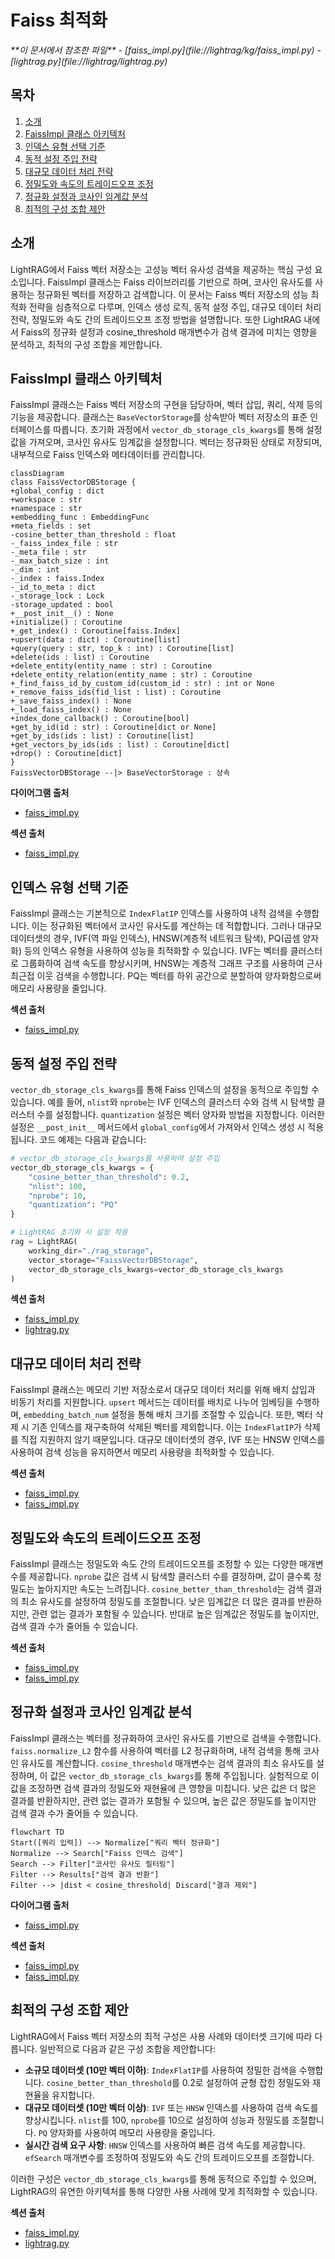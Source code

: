 # Faiss 최적화

<cite>
**이 문서에서 참조한 파일**   
- [faiss_impl.py](file://lightrag/kg/faiss_impl.py)
- [lightrag.py](file://lightrag/lightrag.py)
</cite>

## 목차
1. [소개](#소개)
2. [FaissImpl 클래스 아키텍처](#faissimpl-클래스-아키텍처)
3. [인덱스 유형 선택 기준](#인덱스-유형-선택-기준)
4. [동적 설정 주입 전략](#동적-설정-주입-전략)
5. [대규모 데이터 처리 전략](#대규모-데이터-처리-전략)
6. [정밀도와 속도의 트레이드오프 조정](#정밀도와-속도의-트레이드오프-조정)
7. [정규화 설정과 코사인 임계값 분석](#정규화-설정과-코사인-임계값-분석)
8. [최적의 구성 조합 제안](#최적의-구성-조합-제안)

## 소개
LightRAG에서 Faiss 벡터 저장소는 고성능 벡터 유사성 검색을 제공하는 핵심 구성 요소입니다. FaissImpl 클래스는 Faiss 라이브러리를 기반으로 하며, 코사인 유사도를 사용하는 정규화된 벡터를 저장하고 검색합니다. 이 문서는 Faiss 벡터 저장소의 성능 최적화 전략을 심층적으로 다루며, 인덱스 생성 로직, 동적 설정 주입, 대규모 데이터 처리 전략, 정밀도와 속도 간의 트레이드오프 조정 방법을 설명합니다. 또한 LightRAG 내에서 Faiss의 정규화 설정과 cosine_threshold 매개변수가 검색 결과에 미치는 영향을 분석하고, 최적의 구성 조합을 제안합니다.

## FaissImpl 클래스 아키텍처
FaissImpl 클래스는 Faiss 벡터 저장소의 구현을 담당하며, 벡터 삽입, 쿼리, 삭제 등의 기능을 제공합니다. 클래스는 `BaseVectorStorage`를 상속받아 벡터 저장소의 표준 인터페이스를 따릅니다. 초기화 과정에서 `vector_db_storage_cls_kwargs`를 통해 설정 값을 가져오며, 코사인 유사도 임계값을 설정합니다. 벡터는 정규화된 상태로 저장되며, 내부적으로 Faiss 인덱스와 메타데이터를 관리합니다.

```mermaid
classDiagram
class FaissVectorDBStorage {
+global_config : dict
+workspace : str
+namespace : str
+embedding_func : EmbeddingFunc
+meta_fields : set
-cosine_better_than_threshold : float
-_faiss_index_file : str
-_meta_file : str
-_max_batch_size : int
-_dim : int
-_index : faiss.Index
-_id_to_meta : dict
-_storage_lock : Lock
-storage_updated : bool
+__post_init__() : None
+initialize() : Coroutine
+_get_index() : Coroutine[faiss.Index]
+upsert(data : dict) : Coroutine[list]
+query(query : str, top_k : int) : Coroutine[list]
+delete(ids : list) : Coroutine
+delete_entity(entity_name : str) : Coroutine
+delete_entity_relation(entity_name : str) : Coroutine
+_find_faiss_id_by_custom_id(custom_id : str) : int or None
+_remove_faiss_ids(fid_list : list) : Coroutine
+_save_faiss_index() : None
+_load_faiss_index() : None
+index_done_callback() : Coroutine[bool]
+get_by_id(id : str) : Coroutine[dict or None]
+get_by_ids(ids : list) : Coroutine[list]
+get_vectors_by_ids(ids : list) : Coroutine[dict]
+drop() : Coroutine[dict]
}
FaissVectorDBStorage --|> BaseVectorStorage : 상속
```

**다이어그램 출처**
- [faiss_impl.py](file://lightrag/kg/faiss_impl.py#L29-L537)

**섹션 출처**
- [faiss_impl.py](file://lightrag/kg/faiss_impl.py#L29-L537)

## 인덱스 유형 선택 기준
FaissImpl 클래스는 기본적으로 `IndexFlatIP` 인덱스를 사용하여 내적 검색을 수행합니다. 이는 정규화된 벡터에서 코사인 유사도를 계산하는 데 적합합니다. 그러나 대규모 데이터셋의 경우, IVF(역 파일 인덱스), HNSW(계층적 네트워크 탐색), PQ(곱셈 양자화) 등의 인덱스 유형을 사용하여 성능을 최적화할 수 있습니다. IVF는 벡터를 클러스터로 그룹화하여 검색 속도를 향상시키며, HNSW는 계층적 그래프 구조를 사용하여 근사 최근접 이웃 검색을 수행합니다. PQ는 벡터를 하위 공간으로 분할하여 양자화함으로써 메모리 사용량을 줄입니다.

**섹션 출처**
- [faiss_impl.py](file://lightrag/kg/faiss_impl.py#L64-L65)

## 동적 설정 주입 전략
`vector_db_storage_cls_kwargs`를 통해 Faiss 인덱스의 설정을 동적으로 주입할 수 있습니다. 예를 들어, `nlist`와 `nprobe`는 IVF 인덱스의 클러스터 수와 검색 시 탐색할 클러스터 수를 설정합니다. `quantization` 설정은 벡터 양자화 방법을 지정합니다. 이러한 설정은 `__post_init__` 메서드에서 `global_config`에서 가져와서 인덱스 생성 시 적용됩니다. 코드 예제는 다음과 같습니다:

```python
# vector_db_storage_cls_kwargs를 사용하여 설정 주입
vector_db_storage_cls_kwargs = {
    "cosine_better_than_threshold": 0.2,
    "nlist": 100,
    "nprobe": 10,
    "quantization": "PQ"
}

# LightRAG 초기화 시 설정 적용
rag = LightRAG(
    working_dir="./rag_storage",
    vector_storage="FaissVectorDBStorage",
    vector_db_storage_cls_kwargs=vector_db_storage_cls_kwargs
)
```

**섹션 출처**
- [faiss_impl.py](file://lightrag/kg/faiss_impl.py#L29-L35)
- [lightrag.py](file://lightrag/lightrag.py#L523-L553)

## 대규모 데이터 처리 전략
FaissImpl 클래스는 메모리 기반 저장소로서 대규모 데이터 처리를 위해 배치 삽입과 비동기 처리를 지원합니다. `upsert` 메서드는 데이터를 배치로 나누어 임베딩을 수행하며, `embedding_batch_num` 설정을 통해 배치 크기를 조절할 수 있습니다. 또한, 벡터 삭제 시 기존 인덱스를 재구축하여 삭제된 벡터를 제외합니다. 이는 `IndexFlatIP`가 삭제를 직접 지원하지 않기 때문입니다. 대규모 데이터셋의 경우, IVF 또는 HNSW 인덱스를 사용하여 검색 성능을 유지하면서 메모리 사용량을 최적화할 수 있습니다.

**섹션 출처**
- [faiss_impl.py](file://lightrag/kg/faiss_impl.py#L100-L130)
- [faiss_impl.py](file://lightrag/kg/faiss_impl.py#L305-L320)

## 정밀도와 속도의 트레이드오프 조정
FaissImpl 클래스는 정밀도와 속도 간의 트레이드오프를 조정할 수 있는 다양한 매개변수를 제공합니다. `nprobe` 값은 검색 시 탐색할 클러스터 수를 결정하며, 값이 클수록 정밀도는 높아지지만 속도는 느려집니다. `cosine_better_than_threshold`는 검색 결과의 최소 유사도를 설정하여 정밀도를 조절합니다. 낮은 임계값은 더 많은 결과를 반환하지만, 관련 없는 결과가 포함될 수 있습니다. 반대로 높은 임계값은 정밀도를 높이지만, 검색 결과 수가 줄어들 수 있습니다.

**섹션 출처**
- [faiss_impl.py](file://lightrag/kg/faiss_impl.py#L204-L215)
- [faiss_impl.py](file://lightrag/kg/faiss_impl.py#L64-L65)

## 정규화 설정과 코사인 임계값 분석
FaissImpl 클래스는 벡터를 정규화하여 코사인 유사도를 기반으로 검색을 수행합니다. `faiss.normalize_L2` 함수를 사용하여 벡터를 L2 정규화하며, 내적 검색을 통해 코사인 유사도를 계산합니다. `cosine_threshold` 매개변수는 검색 결과의 최소 유사도를 설정하며, 이 값은 `vector_db_storage_cls_kwargs`를 통해 주입됩니다. 실험적으로 이 값을 조정하면 검색 결과의 정밀도와 재현율에 큰 영향을 미칩니다. 낮은 값은 더 많은 결과를 반환하지만, 관련 없는 결과가 포함될 수 있으며, 높은 값은 정밀도를 높이지만 검색 결과 수가 줄어들 수 있습니다.

```mermaid
flowchart TD
Start([쿼리 입력]) --> Normalize["쿼리 벡터 정규화"]
Normalize --> Search["Faiss 인덱스 검색"]
Search --> Filter["코사인 유사도 필터링"]
Filter --> Results["검색 결과 반환"]
Filter --> |dist < cosine_threshold| Discard["결과 제외"]
```

**다이어그램 출처**
- [faiss_impl.py](file://lightrag/kg/faiss_impl.py#L204-L215)

**섹션 출처**
- [faiss_impl.py](file://lightrag/kg/faiss_impl.py#L29-L35)
- [faiss_impl.py](file://lightrag/kg/faiss_impl.py#L204-L215)

## 최적의 구성 조합 제안
LightRAG에서 Faiss 벡터 저장소의 최적 구성은 사용 사례와 데이터셋 크기에 따라 다릅니다. 일반적으로 다음과 같은 구성 조합을 제안합니다:

- **소규모 데이터셋 (10만 벡터 이하)**: `IndexFlatIP`를 사용하여 정밀한 검색을 수행합니다. `cosine_better_than_threshold`를 0.2로 설정하여 균형 잡힌 정밀도와 재현율을 유지합니다.
- **대규모 데이터셋 (10만 벡터 이상)**: `IVF` 또는 `HNSW` 인덱스를 사용하여 검색 속도를 향상시킵니다. `nlist`를 100, `nprobe`를 10으로 설정하여 성능과 정밀도를 조절합니다. `PQ` 양자화를 사용하여 메모리 사용량을 줄입니다.
- **실시간 검색 요구 사항**: `HNSW` 인덱스를 사용하여 빠른 검색 속도를 제공합니다. `efSearch` 매개변수를 조정하여 정밀도와 속도 간의 트레이드오프를 조절합니다.

이러한 구성은 `vector_db_storage_cls_kwargs`를 통해 동적으로 주입할 수 있으며, LightRAG의 유연한 아키텍처를 통해 다양한 사용 사례에 맞게 최적화할 수 있습니다.

**섹션 출처**
- [faiss_impl.py](file://lightrag/kg/faiss_impl.py#L29-L537)
- [lightrag.py](file://lightrag/lightrag.py#L523-L553)
